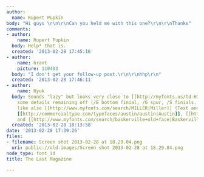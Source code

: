 ```yaml
---
author:
  name: Rupert Pupkin
body: "Hi guys \r\n\r\nCan you held me with this one?\r\n\r\nThanks"
comments:
- author:
    name: Rupert Pupkin
  body: Help* that is.
  created: '2013-02-28 17:45:16'
- author:
    name: hrant
    picture: 110403
  body: "I don't get your follow-up post.\r\n\r\nhhp\r\n"
  created: '2013-02-28 17:46:11'
- author:
    name: Ryuk
  body: Sounds "lazy" but looks very close to [[http://myfonts.us/td-H7BzyQ|Times]],
    some details remaining off (/E bottom finial, /G spur, /S finials...). You may
    like also [[http://www.myfonts.com/search/MILLER|Miller]] (Text and Display),
    [[http://commercialtype.com/typefaces/austin/austin|Austin]], [[http://www.typography.com/fonts/font_overview.php?productLineID=100031|Chronicle]]
    and [[http://www.myfonts.com/search/baskerville+old+face|Baskerville Old Face]].
  created: '2013-02-28 18:13:58'
date: '2013-02-28 17:39:26'
files:
- filename: Screen shot 2013-02-28 at 18.29.04.png
  uri: public://old-images/Screen shot 2013-02-28 at 18.29.04.png
node_type: font_id
title: The Last Magazine

---
```

